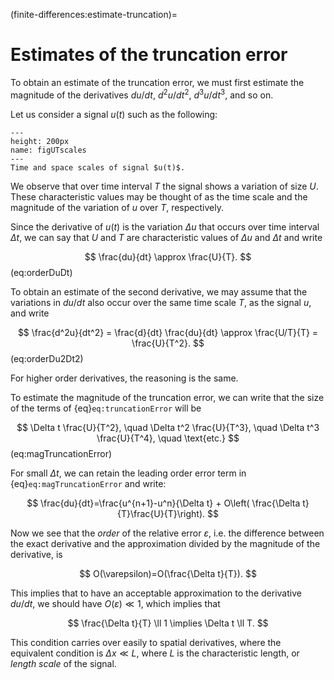 (finite-differences:estimate-truncation)=
# Estimates of the truncation error

To obtain an estimate of the truncation error, we must first estimate the magnitude of the derivatives $du/dt$, $d^2u/dt^2$, $d^3u/dt^3$, and so on. 

Let us consider a signal $u(t)$ such as the following:

```{figure} UTscales.png
---
height: 200px
name: figUTscales
---
Time and space scales of signal $u(t)$.
```

We observe that over time interval $T$ the signal shows a variation of size $U$. These characteristic values may be thought of as the time scale and the magnitude of the variation of $u$ over $T$, respectively. 

Since the derivative of $u(t)$ is the variation $\Delta u$ that occurs over time interval $\Delta t$, we can say that $U$ and $T$ are characteristic values of $\Delta u$ and $\Delta t$ and write

$$
\frac{du}{dt} \approx \frac{U}{T}.
$$ (eq:orderDuDt)

To obtain an estimate of the second derivative, we may assume that the variations in $du/dt$ also occur over the same time scale $T$, as the signal $u$, and write

$$
\frac{d^2u}{dt^2} = \frac{d}{dt} \frac{du}{dt} \approx \frac{U/T}{T} = \frac{U}{T^2}.
$$ (eq:orderDu2Dt2)

For higher order derivatives, the reasoning is the same. 

To estimate the magnitude of the truncation error, we can write that the size of the terms of {eq}`eq:truncationError` will be

$$
\Delta t \frac{U}{T^2}, \quad \Delta t^2 \frac{U}{T^3}, \quad \Delta t^3 \frac{U}{T^4}, \quad \text{etc.}
$$ (eq:magTruncationError)

For small $\Delta t$, we can retain the leading order error term in {eq}`eq:magTruncationError` and write:

$$
\frac{du}{dt}=\frac{u^{n+1}-u^n}{\Delta t} + O\left( \frac{\Delta t}{T}\frac{U}{T}\right).
$$

Now we see that the *order* of the relative error $\varepsilon$, i.e. the difference between the exact derivative and the approximation divided by the magnitude of the derivative, is

$$
O(\varepsilon)=O(\frac{\Delta t}{T}).
$$ 

This implies that to have an acceptable approximation to the derivative $du/dt$, we should have $O(\varepsilon)\ll 1$, which implies that

$$
\frac{\Delta t}{T} \ll 1 \implies \Delta t \ll T.
$$

This condition carries over easily to spatial derivatives, where the equivalent condition is $\Delta x \ll L$, where $L$ is the characteristic length, or *length scale* of the signal. 
